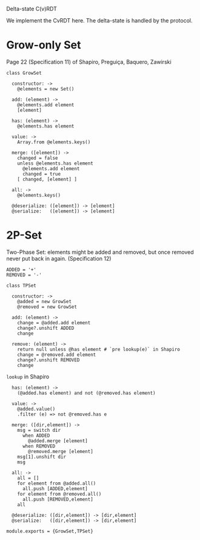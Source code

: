 Delta-state C(v)RDT

We implement the CvRDT here. The delta-state is handled by the protocol.

Grow-only Set
=============

Page 22 (Specification 11) of Shapiro, Preguiça, Baquero, Zawirski

    class GrowSet

      constructor: ->
        @elements = new Set()

      add: (element) ->
        @elements.add element
        [element]

      has: (element) ->
        @elements.has element

      value: ->
        Array.from @elements.keys()

      merge: ([element]) ->
        changed = false
        unless @elements.has element
          @elements.add element
          changed = true
        [ changed, [element] ]

      all: ->
        @elements.keys()

      @deserialize: ([element]) -> [element]
      @serialize:   ([element]) -> [element]

2P-Set
======

Two-Phase Set: elements might be added and removed, but once removed never put back in again.
(Specification 12)

    ADDED = '+'
    REMOVED = '-'

    class TPSet

      constructor: ->
        @added = new GrowSet
        @removed = new GrowSet

      add: (element) ->
        change = @added.add element
        change?.unshift ADDED
        change

      remove: (element) ->
        return null unless @has element # `pre lookup(e)` in Shapiro
        change = @removed.add element
        change?.unshift REMOVED
        change

`lookup` in Shapiro

      has: (element) ->
        (@added.has element) and not (@removed.has element)

      value: ->
        @added.value()
        .filter (e) => not @removed.has e

      merge: ([dir,element]) ->
        msg = switch dir
          when ADDED
            @added.merge [element]
          when REMOVED
            @removed.merge [element]
        msg[1].unshift dir
        msg

      all: ->
        all = []
        for element from @added.all()
          all.push [ADDED,element]
        for element from @removed.all()
          all.push [REMOVED,element]
        all

      @deserialize: ([dir,element]) -> [dir,element]
      @serialize:   ([dir,element]) -> [dir,element]

    module.exports = {GrowSet,TPSet}

